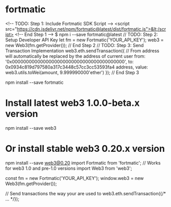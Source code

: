 # fortmatic
&lt;!-- TODO: Step 1: Include Fortmatic SDK Script --> &lt;script src="https://cdn.jsdelivr.net/npm/fortmatic@latest/dist/fortmatic.js">&lt;/script> &lt;!-- End Step 1 -->
$ npm i --save fortmatic@latest
// TODO: Step 2: Setup Developer API Key
let fm = new Fortmatic('YOUR_API_KEY');
web3 = new Web3(fm.getProvider());
// End Step 2
// TODO: Step 3: Send Transaction Implementation
web3.eth.sendTransaction({
  // From address will automatically be replaced by the address of current user
  from: '0x0000000000000000000000000000000000000000',
  to: 0x0934c819d797580a317c3448c57cc3cc53593fa4 address,
  value: web3.utils.toWei(amount, 9.999990000'ether')
});
// End Step 3

npm install --save fortmatic
# Install latest web3 1.0.0-beta.x version
npm install --save web3

# Or install stable web3 0.20.x version
npm install --save web3@0.20
import Fortmatic from 'fortmatic';
// Works for web3 1.0 and pre-1.0 versions
import Web3 from 'web3';

const fm = new Fortmatic('YOUR_API_KEY');
window.web3 = new Web3(fm.getProvider());

// Send transactions the way your are used to
web3.eth.sendTransaction({/* ... */});
